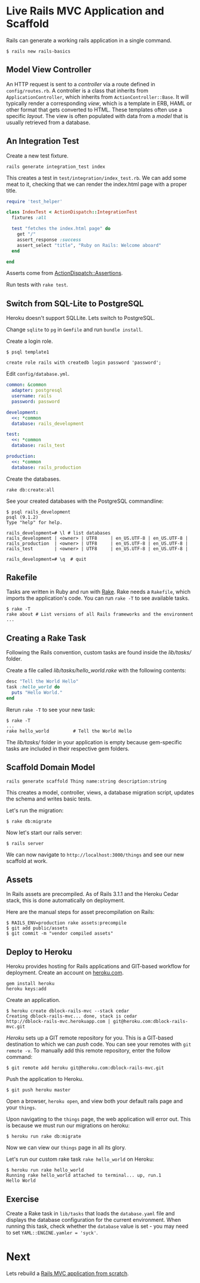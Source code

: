 Live Rails MVC Application and Scaffold
=======================================

Rails can generate a working rails application in a single command.

    $ rails new rails-basics

Model View Controller
---------------------

An HTTP request is sent to a *controller* via a route defined in `config/routes.rb`. A controller is a class that inherits 
from `ApplicationController`, which inherits from `ActionController::Base`. It will typically render a corresponding *view*,
which is a template in ERB, HAML or other format that gets converted to HTML. These templates often use a specific *layout*.
The view is often populated with data from a *model* that is usually retrieved from a database. 

An Integration Test
-------------------

Create a new test fixture.

    rails generate integration_test index

This creates a test in `test/integration/index_test.rb`. We can add some meat to it, checking that we can render the index.html page with a proper title.

``` ruby
require 'test_helper'

class IndexTest < ActionDispatch::IntegrationTest
  fixtures :all

  test "fetches the index.html page" do
    get "/"
    assert_response :success
    assert_select "title", "Ruby on Rails: Welcome aboard"
  end

end
```

Asserts come from [ActionDispatch::Assertions](http://apidock.com/rails/ActionDispatch/Assertions).

Run tests with `rake test`.

Switch from SQL-Lite to PostgreSQL
----------------------------------

Heroku doesn't support SQLLite. Lets switch to PostgreSQL.

Change `sqlite` to `pg` in `Gemfile` and run `bundle install`.

Create a login role.

    $ psql template1  

    create role rails with createdb login password 'password';

Edit `config/database.yml`.

``` yaml
common: &common
  adapter: postgresql
  username: rails
  password: password

development:
  <<: *common
  database: rails_development

test:
  <<: *common
  database: rails_test

production:
  <<: *common
  database: rails_production
```

Create the databases.

    rake db:create:all

See your created databases with the PostgreSQL commandline:

    $ psql rails_development
    psql (9.1.2)
    Type "help" for help.

    rails_development=# \l # list databases
    rails_development | <owner> | UTF8     | en_US.UTF-8 | en_US.UTF-8 |
    rails_production  | <owner> | UTF8     | en_US.UTF-8 | en_US.UTF-8 |
    rails_test        | <owner> | UTF8     | en_US.UTF-8 | en_US.UTF-8 |

    rails_development=# \q  # quit

Rakefile
--------

Tasks are written in Ruby and run with [Rake](https://github.com/jimweirich/rake). Rake needs a `Rakefile`, which imports the application's code. You can run `rake -T` to see available tasks.

    $ rake -T
    rake about # List versions of all Rails frameworks and the environment
    ...

Creating a Rake Task
--------------------

Following the Rails convention, custom tasks are found inside the *lib/tasks/* folder.

Create a file called *lib/tasks/hello_world.rake* with the following contents:

``` ruby
desc "Tell the World Hello"
task :hello_world do
  puts "Hello World."
end
```

Rerun `rake -T` to see your new task:

    $ rake -T
    ...
    rake hello_world         # Tell the World Hello

The *lib/tasks/* folder in your application is empty because gem-specific tasks are included in their respective gem folders.

Scaffold Domain Model
---------------------

    rails generate scaffold Thing name:string description:string

This creates a model, controller, views, a database migration script, updates the schema and writes basic tests.

Let's run the migration:

    $ rake db:migrate

Now let's start our rails server:

    $ rails server

We can now navigate to `http://localhost:3000/things` and see our new scaffold at work.

Assets
------

In Rails assets are precompiled. As of Rails 3.1.1 and the Heroku Cedar stack, this is done automatically on deployment.

Here are the manual steps for asset precompilation on Rails:

    $ RAILS_ENV=production rake assets:precompile
    $ git add public/assets
    $ git commit -m "vendor compiled assets"

Deploy to Heroku
----------------

Heroku provides hosting for Rails applications and GIT-based workflow for deployment. Create an account on [heroku.com](http://www.heroku.com/).

    gem install heroku
    heroku keys:add

Create an application.

    $ heroku create dblock-rails-mvc --stack cedar
    Creating dblock-rails-mvc... done, stack is cedar
    http://dblock-rails-mvc.herokuapp.com | git@heroku.com:dblock-rails-mvc.git

*Heroku* sets up a GIT remote repository for you. This is a GIT-based destination to which we can *push* code. You can see your remotes with `git remote -v`.
To manually add this remote repository, enter the follow command:

    $ git remote add heroku git@heroku.com:dblock-rails-mvc.git

Push the application to Heroku.

    $ git push heroku master

Open a browser, `heroku open`, and view both your default rails page and your `things`.

Upon navigating to the `things` page, the web application will error out. This is because we must run our migrations on heroku:

    $ heroku run rake db:migrate

Now we can view our `things` page in all its glory.

Let's run our custom rake task `rake hello_world` on Heroku:

    $ heroku run rake hello_world
    Running rake hello_world attached to terminal... up, run.1
    Hello World

Exercise
--------

Create a Rake task in `lib/tasks` that loads the `database.yaml` file and displays the database configuration for the current environment. When running this task, check whether the `database` value is set - you may need to set `YAML::ENGINE.yamler = 'syck'`.

Next
====

Lets rebuild a [Rails MVC application from scratch](4.3-rails-mvc-dev.md).

